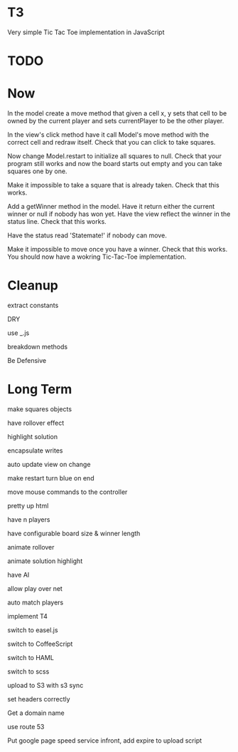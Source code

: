 T3
==

Very simple Tic Tac Toe implementation in JavaScript

TODO
==

Now
===

In the model create a move method that given a cell x, y sets that cell to be owned by the current player and sets currentPlayer to be the other player.

In the view's click method have it call Model's move method with the correct cell and redraw itself. Check that you can click to take squares.

Now change Model.restart to initialize all squares to null. Check that your program still works and now the board starts out empty and you can take squares one by one.

Make it impossible to take a square that is already taken. Check that this works.

Add a getWinner method in the model. Have it return either the current winner or null if nobody has won yet. Have the view reflect the winner in the status line. Check that this works.

Have the status read 'Statemate!' if nobody can move.

Make it impossible to move once you have a winner. Check that this works. You should now have a wokring Tic-Tac-Toe implementation.


Cleanup
===

extract constants

DRY

use _.js

breakdown methods

Be Defensive


Long Term
===

make squares objects

have rollover effect

highlight solution

encapsulate writes

auto update view on change

make restart turn blue on end

move mouse commands to the controller

pretty up html

have n players

have configurable board size & winner length

animate rollover

animate solution highlight

have AI

allow play over net

auto match players

implement T4

switch to easel.js

switch to CoffeeScript

switch to HAML

switch to scss

upload to S3 with s3 sync

set headers correctly

Get a domain name

use route 53

Put google page speed service infront, add expire to upload script